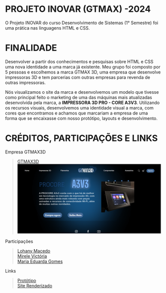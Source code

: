 # PROJETO INOVAR (GTMAX) -2024
O Projeto INOVAR do curso Desenvolvimento de Sistemas (1° Semestre) foi uma prática nas linguagens HTML e CSS.

# FINALIDADE
Desenvolver a partir dos conhecimentos e pesquisas sobre HTML e CSS uma nova identidade a uma marca já existente.
Meu grupo foi composto por 5 pessoas e escolhemos a marca GTMAX 3D, uma empresa que desenvolve impressoras 3D e tem parcerias com outras empresas para revenda de outras impressoras.

Nós visualizamos o site da marca e desenvolvemos um modelo que tivesse como principal feito o marketing de uma das máquinas mais atualizadas desenvolvida pela marca, a **IMPRESSORA 3D PRO - CORE A3V3**. 
Utilizando os recursos visuais, desenvolvemos uma identidade visual a marca, com cores que encontramos e achamos que marcariam a empresa de uma forma que se encaixasse com nosso protótipo, layouts e desenvolvimento.

# CRÉDITOS, PARTICIPAÇÕES E LINKS

Empresa GTMAX3D
> [GTMAX3D](https://www.gtmax3d.com.br/)
![print telainicial](/assets/telainicial.png)

Participações
> [Lohany Macedo](https://github.com/Lohanyy17)  
> [Mirele Victória](https://github.com/Mvictoria218)  
> [Maria Eduarda Gomes](https://github.com/MariaGomesR)  

Links
> [Protótipo](https://www.canva.com/design/DAGPQWK2Zbk/I_-vPurG-H4oyA2pTUXTOA/view?utm_content=DAGPQWK2Zbk&utm_campaign=designshare&utm_medium=link2&utm_source=uniquelinks&utlId=hd6425ba067)  
> [Site Renderizado](https://projeto-inovar-gtmax-2024.onrender.com)

